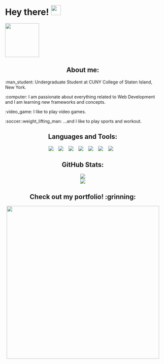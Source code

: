 # Hey there! <img src="https://raw.githubusercontent.com/MartinHeinz/MartinHeinz/master/wave.gif" width="32px"/>
<a href="https://www.linkedin.com/in/bolaghaly63/"> <img src="https://img.shields.io/badge/-BolaGhaly-blue?style=flat-square&logo=Linkedin&logoColor=white&link=https://www.linkedin.com/in/bolaghaly63/" width="110px"/> </a>
  
<div>
<h2 align="center">About me:</h2>
  <p>:man_student: Undergraduate Student at CUNY College of Staten Island, New York.</p>
  <p>:computer: I am passionate about everything related to Web Development and I am learning new frameworks and concepts.</p>
  <p>:video_game: I like to play video games.</p>
  <p>:soccer::weight_lifting_man: ...and I like to play sports and workout.</p>
</div>

<div align="center">
  <h2>Languages and Tools:</h2>
    <kbd> <img src="https://img.shields.io/badge/HTML5-E34F26?style=for-the-badge&logo=html5&logoColor=white"> </kbd>
    &nbsp;
    <kbd> <img src="https://img.shields.io/badge/CSS3-1572B6?style=for-the-badge&logo=css3&logoColor=white"> </kbd>
    &nbsp;
    <kbd> <img src="https://img.shields.io/badge/JavaScript-323330?style=for-the-badge&logo=javascript&logoColor=F7DF1E"> </kbd>
    &nbsp;
    <kbd> <img src="https://img.shields.io/badge/C%2B%2B-00599C?style=for-the-badge&logo=c%2B%2B&logoColor=white"> </kbd>
    &nbsp;
    <kbd> <img src="https://img.shields.io/badge/Python-3670A0?style=for-the-badge&logo=python&logoColor=white"> </kbd>
    &nbsp;
    <kbd> <img src="https://img.shields.io/badge/Git-F54D27?style=for-the-badge&logo=git&logoColor=white"> </kbd>
    &nbsp;
    <kbd> <img src="https://img.shields.io/badge/GitHub-000000?style=for-the-badge&logo=github&logoColor=white"> </kbd>
    &nbsp;
</div>

<div align="center">
  <h2>GitHub Stats:</h2>
  <img align="center" src="https://github-readme-stats.vercel.app/api?username=BolaGhaly&show_icons=true&include_all_commits=true&theme=github_dark&hide_border=true" />
  <br/>
  <img align="center" src="https://github-readme-stats.vercel.app/api/top-langs/?username=BolaGhaly&layout=compact&theme=github_dark&hide_border=true&card_width=445&langs_count=10" />
</div>

<div align="center">
      <h2>Check out my portfolio! :grinning:</h2>
    <a href="https://bolaghaly.netlify.app/"> <img src="https://user-images.githubusercontent.com/59656591/156482053-fc8be59a-981c-4df9-a43a-d8eaa057cc8e.gif"  width="495px" /></a>
</div>
